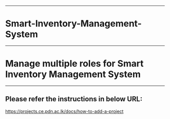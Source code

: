 ___
# Smart-Inventory-Management-System
___
# Manage multiple roles for Smart Inventory Management System
___

## Please refer the instructions in below URL:

https://projects.ce.pdn.ac.lk/docs/how-to-add-a-project
